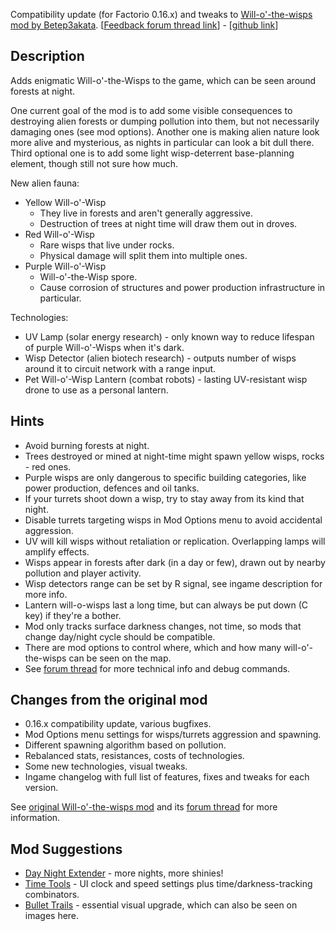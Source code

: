 Compatibility update (for Factorio 0.16.x) and tweaks to [Will-o'-the-wisps mod by Betep3akata](https://mods.factorio.com/mod/Will-o-the-wisps).
[[Feedback forum thread link](https://forums.factorio.com/viewtopic.php?f=190&t=60876&p=366660)] - [[github link](https://github.com/mk-fg/games/tree/master/factorio/Will-o-the-Wisps_updated)]


## Description

Adds enigmatic Will-o'-the-Wisps to the game, which can be seen around forests at night.

One current goal of the mod is to add some visible consequences to destroying alien forests or dumping pollution into them, but not necessarily damaging ones (see mod options).
Another one is making alien nature look more alive and mysterious, as nights in particular can look a bit dull there.
Third optional one is to add some light wisp-deterrent base-planning element, though still not sure how much.

New alien fauna:

- Yellow Will-o'-Wisp
    - They live in forests and aren't generally aggressive.
    - Destruction of trees at night time will draw them out in droves.
- Red Will-o'-Wisp
    - Rare wisps that live under rocks.
    - Physical damage will split them into multiple ones.
- Purple Will-o'-Wisp
    - Will-o'-the-Wisp spore.
    - Cause corrosion of structures and power production infrastructure in particular.

Technologies:

- UV Lamp (solar energy research) - only known way to reduce lifespan of purple Will-o'-Wisps when it's dark.
- Wisp Detector (alien biotech research) - outputs number of wisps around it to circuit network with a range input.
- Pet Will-o'-Wisp Lantern (combat robots) - lasting UV-resistant wisp drone to use as a personal lantern.


## Hints

- Avoid burning forests at night.
- Trees destroyed or mined at night-time might spawn yellow wisps, rocks - red ones.
- Purple wisps are only dangerous to specific building categories, like power production, defences and oil tanks.
- If your turrets shoot down a wisp, try to stay away from its kind that night.
- Disable turrets targeting wisps in Mod Options menu to avoid accidental aggression.
- UV will kill wisps without retaliation or replication. Overlapping lamps will amplify effects.
- Wisps appear in forests after dark (in a day or few), drawn out by nearby pollution and player activity.
- Wisp detectors range can be set by R signal, see ingame description for more info.
- Lantern will-o-wisps last a long time, but can always be put down (C key) if they're a bother.
- Mod only tracks surface darkness changes, not time, so mods that change day/night cycle should be compatible.
- There are mod options to control where, which and how many will-o'-the-wisps can be seen on the map.
- See [forum thread](https://forums.factorio.com/viewtopic.php?f=190&t=60876&p=366660#p366660) for more technical info and debug commands.


## Changes from the original mod

- 0.16.x compatibility update, various bugfixes.
- Mod Options menu settings for wisps/turrets aggression and spawning.
- Different spawning algorithm based on pollution.
- Rebalanced stats, resistances, costs of technologies.
- Some new technologies, visual tweaks.
- Ingame changelog with full list of features, fixes and tweaks for each version.

See [original Will-o'-the-wisps mod](https://mods.factorio.com/mod/Will-o-the-wisps) and its [forum thread](https://forums.factorio.com/viewtopic.php?f=93&t=41514) for more information.


## Mod Suggestions

- [Day Night Extender](https://mods.factorio.com/mod/DayNightExtender) - more nights, more shinies!
- [Time Tools](https://mods.factorio.com/mods/binbinhfr/TimeTools) - UI clock and speed settings plus time/darkness-tracking combinators.
- [Bullet Trails](https://mods.factorio.com/mod/bullet-trails) - essential visual upgrade, which can also be seen on images here.
